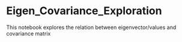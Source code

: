 # Eigen_Covariance_Exploration
This notebook explores the relation between eigenvector/values and covariance matrix
